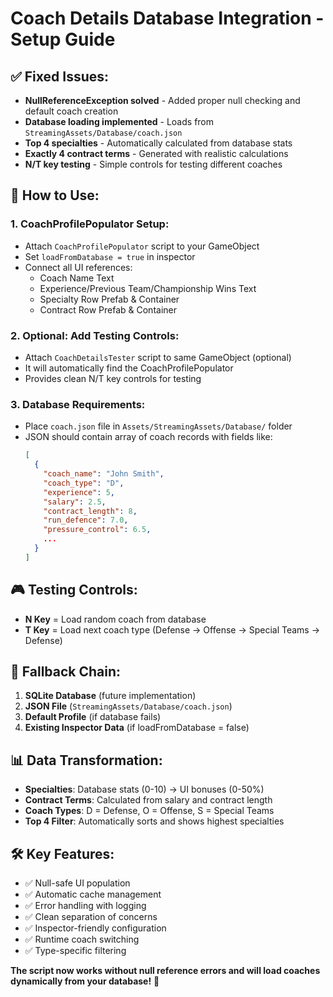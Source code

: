 # Coach Details Database Integration - Setup Guide

## ✅ **Fixed Issues:**
- **NullReferenceException solved** - Added proper null checking and default coach creation
- **Database loading implemented** - Loads from `StreamingAssets/Database/coach.json`
- **Top 4 specialties** - Automatically calculated from database stats
- **Exactly 4 contract terms** - Generated with realistic calculations
- **N/T key testing** - Simple controls for testing different coaches

## 🚀 **How to Use:**

### 1. **CoachProfilePopulator Setup:**
- Attach `CoachProfilePopulator` script to your GameObject
- Set `loadFromDatabase = true` in inspector
- Connect all UI references:
  - Coach Name Text
  - Experience/Previous Team/Championship Wins Text
  - Specialty Row Prefab & Container
  - Contract Row Prefab & Container

### 2. **Optional: Add Testing Controls:**
- Attach `CoachDetailsTester` script to same GameObject (optional)
- It will automatically find the CoachProfilePopulator
- Provides clean N/T key controls for testing

### 3. **Database Requirements:**
- Place `coach.json` file in `Assets/StreamingAssets/Database/` folder
- JSON should contain array of coach records with fields like:
  ```json
  [
    {
      "coach_name": "John Smith",
      "coach_type": "D",
      "experience": 5,
      "salary": 2.5,
      "contract_length": 8,
      "run_defence": 7.0,
      "pressure_control": 6.5,
      ...
    }
  ]
  ```

## 🎮 **Testing Controls:**
- **N Key** = Load random coach from database
- **T Key** = Load next coach type (Defense → Offense → Special Teams → Defense)

## 🔄 **Fallback Chain:**
1. **SQLite Database** (future implementation)
2. **JSON File** (`StreamingAssets/Database/coach.json`)
3. **Default Profile** (if database fails)
4. **Existing Inspector Data** (if loadFromDatabase = false)

## 📊 **Data Transformation:**
- **Specialties**: Database stats (0-10) → UI bonuses (0-50%)
- **Contract Terms**: Calculated from salary and contract length
- **Coach Types**: D = Defense, O = Offense, S = Special Teams
- **Top 4 Filter**: Automatically sorts and shows highest specialties

## 🛠 **Key Features:**
- ✅ Null-safe UI population
- ✅ Automatic cache management
- ✅ Error handling with logging
- ✅ Clean separation of concerns
- ✅ Inspector-friendly configuration
- ✅ Runtime coach switching
- ✅ Type-specific filtering

**The script now works without null reference errors and will load coaches dynamically from your database!** 🎯

